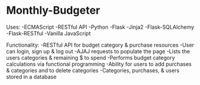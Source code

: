 # Monthly-Budgeter

Uses: 
-ECMAScript 
-RESTful API 
-Python 
-Flask 
-Jinja2
-Flask-SQLAlchemy 
-Flask-RESTful 
-Vanilla JavaScript 

Functionality: 
-RESTful API for budget category & purchase resources
-User can login, sign up & log out 
-AJAJ requests to populate the page 
-Lists the users categories & remaining $ to spend 
-Performs budget category calculations via functional programming 
-Ability for users to add purchases & categories and to delete categories 
-Categories, purchases, & users stored in a database 
